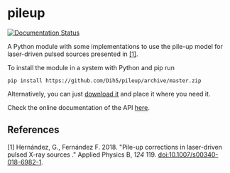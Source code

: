 # pileup
[![Documentation Status](//readthedocs.org/projects/pileup/badge/?version=latest)](https://pileup.readthedocs.io/en/latest/?badge=latest)

A Python module with some implementations to use the pile-up model for laser-driven pulsed sources presented in [\[1\]](#Ref1).

To install the module in a system with Python and pip run
```
pip install https://github.com/Dih5/pileup/archive/master.zip
```
Alternatively, you can just [download it](https://raw.githubusercontent.com/Dih5/pileup/master/pileup.py) and place it where you need it.

Check the online documentation of the API [here](http://pileup.readthedocs.io/).


## References
<a name="Ref1">\[1\]</a> Hernández, G., Fernández F. 2018. "Pile-up corrections in laser-driven pulsed X-ray sources
." Applied Physics B, *124* 119. [doi:10.1007/s00340-018-6982-1](http://dx.doi.org/10.1007/s00340-018-6982-1).
